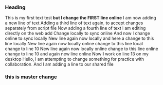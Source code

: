 ### Heading
This is my first text test **but I change the FIRST line online**
I am now adding a new line of text
Adding a third line of text again, to accept changes separately from script file
Now adding a fourth line of text
I am editing directly on the web
add
Change locally to sync online
And now I change online to sync locally
New line again now locally and here a change to this line locally
New line again now locally online change to this line local change to line 10
New line again now locally online change to this line online change to line 10
and again new line online
Now I work on line 13 on my desktop
Hello, I am attempting to change something for practice with collaboration.
And I am adding a line to our shared file

### this is master change